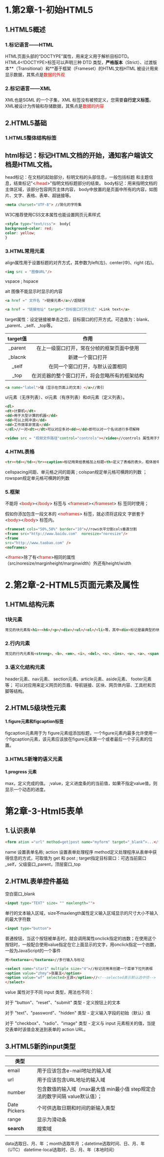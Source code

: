 # 1.第2章-1-初始HTML5

## 1.HTML5概述

### 1.标记语言——HTML

HTML页面头部的“DOCTYPE”属性，用来定义用于解析目标DTD。HTML4<!DOCTYPE>标签可以声明三种 DTD 类型，**严格版本**（Strict）、过渡版本**（Transitional）和**基于框架（Frameset）的HTML文档HTML 被设计用来显示数据，其焦点是<font color =red >数据的外观</font>

### 2.标记语言——XML

XML也是SGML 的一个子集，XML 标签没有被预定义，您需要**自行定义标签**。XML被设计为传输和存储数据，其焦点是<font color =red >数据的内容</font>

## 2.HTML5基础

### 1.HTML5整体结构标签

## html标记：标记HTML文档的开始，通知客户端该文档是HTML文档。
head标记：在文档的起始部分，标明文档的头部信息，一般包括标题 和主题信息，结束标记"<<font color=red>/head</font>>"指明文档标题部分的结束。
body标记：用来指明文档的主体区域，该部分包容网页主体内容，
body中放置的是页面中所有的内容，如图片、文字、表格、表单、超链接等。

```html
<meta charset="UTF-8"> //简化的字符集
```

W3C推荐使用CSS文本属性也能设置网页元素样式

```html
<style type="text/css">  body{
background-color: red;
color: yellow;
}

```

### 3.HTML常用元素

align属性用于设置标题的对齐方式，其参数为left(左)、center(中)、right (右)。

```html
<img src = "图像URL"/>
```

vspace ; hspace

alt 图像不能显示时显示的内容

```HTML
<a href =" 文件名 ">链接元素</a>//超链接
```

```html
<a href = "链接地址" target="目标窗口打开方式" >Link text</a>
```

target属性：设定链接被单击之后，目标窗口的打开方式。可选值为：blank、_parent、_self、_top等。

| target值 |                      作用                      |
| :------: | :--------------------------------------------: |
| _parent  |   在上一级窗口打开，常在分帧的框架页面中使用   |
| _blacnk  |                新建一个窗口打开                |
|  _self   |        在同一个窗口打开，与默认设置相同        |
|   _top   | 在浏览器的整个窗口打开，将会忽略所有的框架结构 |

```html
<a name="label">锚（显示在页面上的文本）</a>//索引
```

ul元素（无序列表）、ol元素（有序列表）和dl元素（定义列表）。

```html
<dl>
<dt>计算机</dt>
<dd>用于大型计算的机器</dd>
<dd>可以上网冲浪</dd>
<dd>工作效率非常高</dd>
</dl>//一对<dt></dt>可以对应多对<dd></dd>即可以对一个名词进行多项解释
```

```html
<video src = "视频文件路径"control="controls"></video>//controls 属性用于为视频提 供播放控件
```

### 4.HTML表格

```HTML
<tr><td></td></tr><caption>标记用来给表格加上标题<th>定义了表格的表头，粗体居中显示<thead><tbody><tfoot>三个标签把表格分为三部分表头、表身、表脚
```

cellspacing间距、单元格之间的距离  ; colspan规定单元格可横跨的列数 ； rowspan规定单元格可横跨的列数

### 5.框架

不能将 <<font color=red>body</font>><<font color=red>/body</font>> 标签与 <<font color=red>frameset</font>><<font color=red>/frameset</font>> 标 签同时使用；

假如你添加包含一段文本的 <<font color=red>noframes</font>> 标签，就必须将这段文 字嵌套于 <<font color=red>body</font>><<font color=red>/body</font>> 标签内。

```html
<frameset cols="50%,50%" border="10">//rows水平分割cols垂直分割
<frame src="http://www.baidu.com"  noresize="noresize"/>
<frame
src="http://www.taobao.com" />
<noframes>
```

<<font color=red>iframe</font>>除了有<<font color=red>frame</font>>相同的属性（src/noresize/marginheight/marginwidth）外还有height/width

# 2.第2章-2-HTML5页面元素及属性

## 1.HTML结构元素
### 1块元素

```html
常见的块元素有<h1>~<h6>/<p>/<div>/<ul>/<ol>/<li>等，其中<div>标记是最典型的块元素
```

### 2.行内元素

```html
常见的行内元素有<strong>、<b>、<em>、<i>、<del>、<s>、<ins>、<u>、<a>、<span>等，其中<span>标记是最典型的行内元素。
```

### 3.语义化结构元素

header元素、nav元素、 section元素、article元素、aside元素、 footer元素等；
可以对应用来定义网页的页眉、导航链接、区块、网页体内容、工具栏和页脚等结构。

## 2.HTML5级块性元素

#### 1.figure元素和figcaption标签

figcaption元素用于为 figure元素组添加标题，一个figure元素内最多允许使用一个figcaption元素，该元素应该放在figure元素第一个或者最后一个子元素的位置。

### 3.HTML5新增的语义元素

#### 1.progress 元素

max，定义完成的值。 ;value，定义进度条的的当前值，如果不指定value值，则显示一个动态的进度。

# 第2章-3-Html5表单

## 1.认识表单

```html
<form ation ="url" method=get|post name="myform" target="_blank“>...</form>
```

name 设置表单名称; action 设置表单处理程序 method定义处理程序从表单中获得信息的方式，可取值为 get 和 post ; target指定目标窗口：可选当前窗口_self，父级窗口_parent，顶层窗口_top

## 2.HTML表单控件基础

空白窗口_blank

```html
<input type="TEXT" size= "" maxlength="">
```

单行的文本输入区域，size不maxlength属性定义输入区域显示的尺寸大小不输入的最大字符数

```html
<input type="button">
```

普通按钮，当这个按钮被单击时，就会调用属性onclick指定的凼数；在使用这个按钮时，一般配合使用value指定在它上面显示的文字，用onclick指定一个凼数，一般为JavaScript的一个事件

```html
用<textarea></textarea>//多行输入与标记
```

```html
<select name="star1" multiple size="4">//标记对用来创建一个菜单下拉列表框
<option value="zhmy">张曼玉</option>
<option value="wf" selected>王菲</option>//<!--selected表示默认选中项-->
</select>
```

value 属性对于不同 input 类型，用法也不同：

对于 "button"、"reset"、"submit" 类型 - 定义按钮上的文本

对于 "text"、"password"、"hidden" 类型 - 定义输入字段的初始（默认）值

对于 "checkbox"、"radio"、"image" 类型 - 定义与 input 元素相关的值，当提交表单时该值会发送到表单的 action URL。

## 3.HTML5新的input类型



| 类型         |                                                              |
| ------------ | ------------------------------------------------------------ |
| email        | 用于应该包含e-mail地址的输入域                               |
| url          | 用于应该包含URL地址的输入域                                  |
| number       | 包含数值的输入域（max最大值  min最小值 step规定合法的数字间隔 value默认值）； |
| Date Pickers | 个可供选取日期和时间的新输入类型                             |
| range        | 显示为滑动条                                                 |
| **search**   | 搜索域                                                       |
|              |                                                              |

data选取日、月、年 ；month选取年月 ；datetime选取时间、日、月、年（UTC） datetime-local选取时、日、月、年（本地时间）


